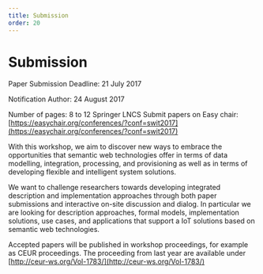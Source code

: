 ```yaml
---
title: Submission
order: 20
---
```

# Submission

Paper Submission Deadline: 21 July 2017 

Notification Author: 24 August 2017

Number of pages: 8 to 12 Springer LNCS
Submit papers on Easy chair: [https://easychair.org/conferences/?conf=swit2017](https://easychair.org/conferences/?conf=swit2017)

With this workshop, we aim to discover new ways to embrace the opportunities that semantic web technologies offer in terms of data modelling, integration, processing, and provisioning as well as in terms of developing flexible and intelligent system solutions.

We want to challenge researchers towards developing integrated description and implementation approaches through both paper submissions and interactive on-site discussion and dialog.
In particular we are looking for description approaches, formal models, implementation solutions, use cases, and applications that support a IoT solutions based on semantic web technologies.

Accepted papers will be published in workshop proceedings, for example as CEUR proceedings. 
The proceeding from last year are available under [http://ceur-ws.org/Vol-1783/](http://ceur-ws.org/Vol-1783/)
